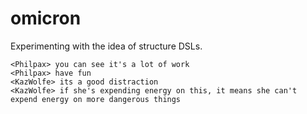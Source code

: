# omicron

Experimenting with the idea of structure DSLs.

```text
<Philpax> you can see it's a lot of work
<Philpax> have fun
<KazWolfe> its a good distraction
<KazWolfe> if she's expending energy on this, it means she can't expend energy on more dangerous things
```
